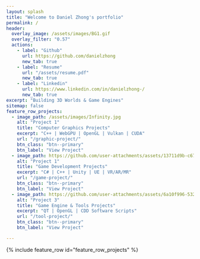 ```yaml
---
layout: splash
title: "Welcome to Daniel Zhong's portfolio"
permalink: /
header:
  overlay_image: /assets/images/BG1.gif
  overlay_filter: "0.57"
  actions:
    - label: "Github"
      url: https://github.com/danielzhong
      new_tab: true
    - label: "Resume"
      url: "/assets/resume.pdf"
      new_tab: true
    - label: "Linkedin"
      url: https://www.linkedin.com/in/danielzhong-/
      new_tab: true
excerpt: "Building 3D Worlds & Game Engines"
sitemap: false
feature_row_projects:
  - image_path: /assets/images/Infinity.jpg
    alt: "Project 1"
    title: "Computer Graphics Projects"
    excerpt: "C++ | WebGPU | OpenGL | Vulkan | CUDA"
    url: "/graphic-project/"
    btn_class: "btn--primary"
    btn_label: "View Project"
  - image_path: https://github.com/user-attachments/assets/13711d9b-c676-47cb-bc3e-32fc15608c2a
    alt: "Project 1"
    title: "Game Development Projects"
    excerpt: "C# | C++ | Unity | UE | VR/AR/MR"
    url: "/game-project/"
    btn_class: "btn--primary"
    btn_label: "View Project"
  - image_path: https://github.com/user-attachments/assets/6a10f996-5322-4617-b7da-c5b593503c45
    alt: "Project 3"
    title: "Game Engine & Tools Projects"
    excerpt: "QT | OpenGL | CDD Software Scripts"
    url: "/tool-project/"
    btn_class: "btn--primary"
    btn_label: "View Project"

---
```


<!-- Add a static fallback background first -->
<div id="header-bg" class="splash-bg" style="background-image: url('/assets/images/BG1.png');"></div>

<!-- Then load GIF smoothly after -->
<script>
document.addEventListener("DOMContentLoaded", function() {
  const bg = document.getElementById("header-bg");
  const gif = new Image();
  gif.src = "/assets/images/BG1.gif";

  gif.onload = function () {
    bg.style.transition = "background-image 0.5s ease-in-out";
    bg.style.backgroundImage = "url('/assets/images/BG1.gif')";
  };
});
</script>

{% include feature_row id="feature_row_projects" %}